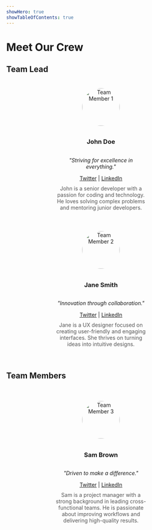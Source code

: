```yaml
---
showHero: true
showTableOfContents: true
---
```

# Meet Our Crew

## Team Lead
<div style="display: flex; justify-content: space-around; flex-wrap: wrap;">

  <div style="text-align: center; margin: 20px; width: 250px;">
    <div style="display: flex; flex-direction: column; align-items: center; justify-content: center;">
      <img src="https://avatars.githubusercontent.com/u/95243190?s=400&u=83636d83cdf18b2e4b3bb5e28483c2c319f3eb80&v=4" alt="Team Member 1" style="width: 100px; height: 100px; border-radius: 50%; margin-bottom: 10px;">
      <h3>John Doe</h3>
    </div>
    <p><em>"Striving for excellence in everything."</em></p>
    <div>
      <a href="https://twitter.com/johndoe" target="_blank">Twitter</a> |
      <a href="https://linkedin.com/in/johndoe" target="_blank">LinkedIn</a>
    </div>
    <p style="margin-top: 10px; font-size: 14px; color: #555;">John is a senior developer with a passion for coding and technology. He loves solving complex problems and mentoring junior developers.</p>
  </div>

  <div style="text-align: center; margin: 20px; width: 250px;">
    <div style="display: flex; flex-direction: column; align-items: center; justify-content: center;">
      <img src="https://avatars.githubusercontent.com/u/95243190?s=400&u=83636d83cdf18b2e4b3bb5e28483c2c319f3eb80&v=4" alt="Team Member 2" style="width: 100px; height: 100px; border-radius: 50%; margin-bottom: 10px;">
      <h3>Jane Smith</h3>
    </div>
    <p><em>"Innovation through collaboration."</em></p>
    <div>
      <a href="https://twitter.com/janesmith" target="_blank">Twitter</a> |
      <a href="https://linkedin.com/in/janesmith" target="_blank">LinkedIn</a>
    </div>
    <p style="margin-top: 10px; font-size: 14px; color: #555;">Jane is a UX designer focused on creating user-friendly and engaging interfaces. She thrives on turning ideas into intuitive designs.</p>
  </div>

</div>

## Team Members
<br>

<div style="display: flex; justify-content: space-around; flex-wrap: wrap;">

  <div style="text-align: center; margin: 20px; width: 250px;">
    <div style="display: flex; flex-direction: column; align-items: center; justify-content: center;">
      <img src="https://avatars.githubusercontent.com/u/95243190?s=400&u=83636d83cdf18b2e4b3bb5e28483c2c319f3eb80&v=4" alt="Team Member 3" style="width: 100px; height: 100px; border-radius: 50%; margin-bottom: 10px;">
      <h3>Sam Brown</h3>
    </div>
    <p><em>"Driven to make a difference."</em></p>
    <div>
      <a href="https://twitter.com/sambrown" target="_blank">Twitter</a> |
      <a href="https://linkedin.com/in/sambrown" target="_blank">LinkedIn</a>
    </div>
    <p style="margin-top: 10px; font-size: 14px; color: #555;">Sam is a project manager with a strong background in leading cross-functional teams. He is passionate about improving workflows and delivering high-quality results.</p>
  </div>

</div>


